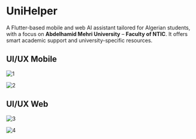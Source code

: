 # UniHelper

A Flutter-based mobile and web AI assistant tailored for Algerian students, with a focus on **Abdelhamid Mehri University** – **Faculty of NTIC**. It offers smart academic support and university-specific resources.

## UI/UX Mobile

![1](https://github.com/user-attachments/assets/4f813f82-5821-49da-a96b-55ea729e8d8f)

![2](https://github.com/user-attachments/assets/54348fe0-596a-42a5-bfe3-5d66f98aef41)


## UI/UX Web

![3](https://github.com/user-attachments/assets/f51717bf-0cca-4a17-8e89-c3f8c449e81c)

![4](https://github.com/user-attachments/assets/0a8aff08-9914-4e7a-b762-165961924771)